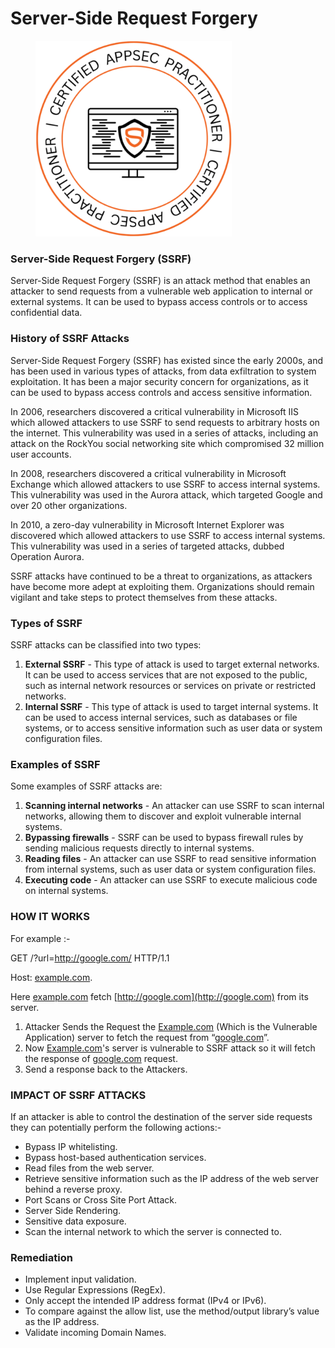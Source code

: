 # Server-Side Request Forgery

<figure><img src=".gitbook/assets/image (15) (1).png" alt="" width="314"><figcaption></figcaption></figure>

### **Server-Side Request Forgery (SSRF)**

Server-Side Request Forgery (SSRF) is an attack method that enables an attacker to send requests from a vulnerable web application to internal or external systems. It can be used to bypass access controls or to access confidential data.

### **History of SSRF Attacks**

Server-Side Request Forgery (SSRF) has existed since the early 2000s, and has been used in various types of attacks, from data exfiltration to system exploitation. It has been a major security concern for organizations, as it can be used to bypass access controls and access sensitive information.

In 2006, researchers discovered a critical vulnerability in Microsoft IIS which allowed attackers to use SSRF to send requests to arbitrary hosts on the internet. This vulnerability was used in a series of attacks, including an attack on the RockYou social networking site which compromised 32 million user accounts.

In 2008, researchers discovered a critical vulnerability in Microsoft Exchange which allowed attackers to use SSRF to access internal systems. This vulnerability was used in the Aurora attack, which targeted Google and over 20 other organizations.

In 2010, a zero-day vulnerability in Microsoft Internet Explorer was discovered which allowed attackers to use SSRF to access internal systems. This vulnerability was used in a series of targeted attacks, dubbed Operation Aurora.

SSRF attacks have continued to be a threat to organizations, as attackers have become more adept at exploiting them. Organizations should remain vigilant and take steps to protect themselves from these attacks.

### **Types of SSRF**

SSRF attacks can be classified into two types:

1. **External SSRF** - This type of attack is used to target external networks. It can be used to access services that are not exposed to the public, such as internal network resources or services on private or restricted networks.
2. **Internal SSRF** - This type of attack is used to target internal systems. It can be used to access internal services, such as databases or file systems, or to access sensitive information such as user data or system configuration files.

### **Examples of SSRF**

Some examples of SSRF attacks are:

1. **Scanning internal networks** - An attacker can use SSRF to scan internal networks, allowing them to discover and exploit vulnerable internal systems.
2. **Bypassing firewalls** - SSRF can be used to bypass firewall rules by sending malicious requests directly to internal systems.
3. **Reading files** - An attacker can use SSRF to read sensitive information from internal systems, such as user data or system configuration files.
4. **Executing code** - An attacker can use SSRF to execute malicious code on internal systems.



### HOW IT WORKS

For example :-&#x20;

GET /?url=http://google.com/ HTTP/1.1&#x20;

Host: [example.com](http://example.com/).&#x20;

Here [example.com](http://example.com/) fetch [http://google.com](http://google.com) from its server.

1. Attacker Sends the Request the [Example.com](http://example.com/) (Which is the Vulnerable Application) server to fetch the request from “[google.com](http://google.com/)”.
2. Now [Example.com](http://example.com/)'s server is vulnerable to SSRF attack so it will fetch the response of [google.com](http://google.com/) request.
3. Send a response back to the Attackers.



### **IMPACT OF SSRF ATTACKS**

If an attacker is able to control the destination of the server side requests they can potentially perform the following actions:-

* Bypass IP whitelisting.
* Bypass host-based authentication services.
* Read files from the web server.
* Retrieve sensitive information such as the IP address of the web server behind a reverse proxy.
* Port Scans or Cross Site Port Attack.
* Server Side Rendering.
* Sensitive data exposure.
* Scan the internal network to which the server is connected to.



### Remediation

* Implement input validation.
* Use Regular Expressions (RegEx).
* Only accept the intended IP address format (IPv4 or IPv6).
* To compare against the allow list, use the method/output library’s value as the IP address.
* Validate incoming Domain Names.
